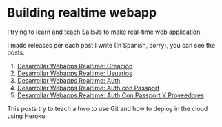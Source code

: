 # Building realtime webapp
I trying to learn and teach SailsJs to make real-time web application.

I made releases per each post I write (In Spanish, sorry), you can see the posts:

1. [Desarrollar Webapps Realtime: Creación](http://jorgecasar.github.io/blog/desarrollar-webapps-realtime-creacion/)
2. [Desarrollar Webapps Realtime: Usuarios](http://jorgecasar.github.io/blog/desarrollar-webapps-realtime-usuarios/)
3. [Desarrollar Webapps Realtime: Auth](http://jorgecasar.github.io/blog/desarrollar-webapps-realtime-auth/)
4. [Desarrollar Webapps Realtime: Auth con Passport](http://jorgecasar.github.io/blog/desarrollar-webapps-realtime-auth-con-passport/)
5. [Desarrollar Webapps Realtime: Auth Con Passport Y Proveedores](http://jorgecasar.github.io/blog/desarrollar-webapps-realtime-auth-con-passport-y-proveedores/)

This posts try to teach a hwo to use Git and how to deploy in the cloud using Heroku.
